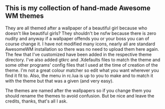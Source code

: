This is my collection of hand-made Awesome WM themes
----------------------------------------------------

They are all themed after a wallpaper of a beautiful girl because who doesn't like beautiful girls? They shouldn't be nsfw because there is zero nudity and anyway if a wallpaper offends you or your boss you can of course change it.
I have not modified many icons, nearly all are standard AwesomeWM installation so there was no need to upload them here again. The few that I've customized have been added in the respective theme directory. I've also added gtkrc and .Xdefaults files to match the theme and some other programs' config files that I used at the time of creation of the theme. I'm not a great colour matcher so edit what you want wherever you find it fit to.
Also, the menu in rc.lua is up to you to make and to match it with the theme but that was a given (and very easy).

The themes are named after the wallpapers so if you change them you should rename the themes to avoid confusion. But be nice and leave the credits, thanks, that's all I ask.
